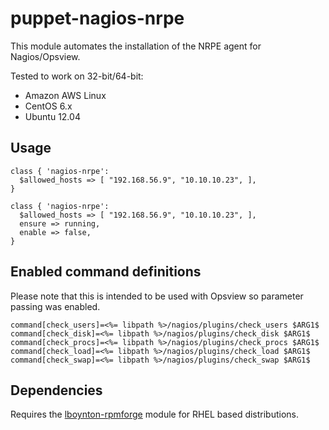 # puppet-nagios-nrpe

This module automates the installation of the NRPE agent for Nagios/Opsview.

Tested to work on 32-bit/64-bit:
  * Amazon AWS Linux
  * CentOS 6.x
  * Ubuntu 12.04

## Usage

    class { 'nagios-nrpe':
      $allowed_hosts => [ "192.168.56.9", "10.10.10.23", ],
    }
 
    class { 'nagios-nrpe':
      $allowed_hosts => [ "192.168.56.9", "10.10.10.23", ],
      ensure => running,
      enable => false,
    }

## Enabled command definitions 

Please note that this is intended to be used with Opsview so parameter passing was enabled.

    command[check_users]=<%= libpath %>/nagios/plugins/check_users $ARG1$
    command[check_disk]=<%= libpath %>/nagios/plugins/check_disk $ARG1$
    command[check_procs]=<%= libpath %>/nagios/plugins/check_procs $ARG1$
    command[check_load]=<%= libpath %>/nagios/plugins/check_load $ARG1$
    command[check_swap]=<%= libpath %>/nagios/plugins/check_swap $ARG1$

## Dependencies

Requires the [lboynton-rpmforge](https://github.com/lboynton/puppet-rpmforge) module for RHEL based distributions.
